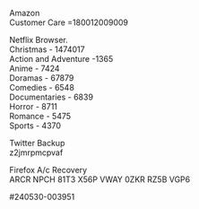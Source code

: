 Amazon  
Customer Care =180012009009  
  
  
Netflix Browser.  
Christmas - 1474017  
Action and Adventure -1365  
Anime - 7424  
Doramas - 67879  
Comedies - 6548  
Documentaries - 6839  
Horror - 8711  
Romance - 5475  
Sports - 4370  
  
  
Twitter Backup  
z2jmrpmcpvaf  
  
  
Firefox A/c Recovery  
ARCR NPCH 81T3 X56P VWAY 0ZKR RZ5B VGP6  
  
  
#240530-003951